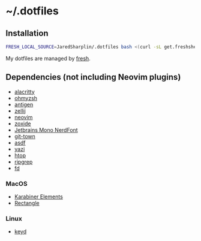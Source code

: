 # ~/.dotfiles

## Installation

``` sh
FRESH_LOCAL_SOURCE=JaredSharplin/.dotfiles bash <(curl -sL get.freshshell.com)
```

My dotfiles are managed by [fresh].

[fresh]: http://freshshell.com

## Dependencies (not including Neovim plugins)

- [alacritty](https://github.com/alacritty/alacritty)
- [ohmyzsh](https://github.com/ohmyzsh/ohmyzsh)
- [antigen](https://github.com/zsh-users/antigen)
- [zellij](https://github.com/zellij-org/zellij)
- [neovim](https://github.com/neovim/neovim)
- [zoxide](https://github.com/ajeetdsouza/zoxide)
- [Jetbrains Mono NerdFont](https://jetbrains.com/lp/mono/)
- [git-town](https://github.com/git-town/git-town)
- [asdf](https://github.com/asdf-vm/asdf)
- [yazi](https://github.com/sxyazi/yazi)
- [htop](https://github.com/htop-dev/htop)
- [ripgrep](https://github.com/BurntSushi/ripgrep)
- [fd](https://github.com/sharkdp/fd)

### MacOS

- [Karabiner Elements](https://github.com/pqrs-org/Karabiner-Elements)
- [Rectangle](https://github.com/rxhanson/Rectangle)

### Linux

- [keyd](https://github.com/rvaiya/keyd)
